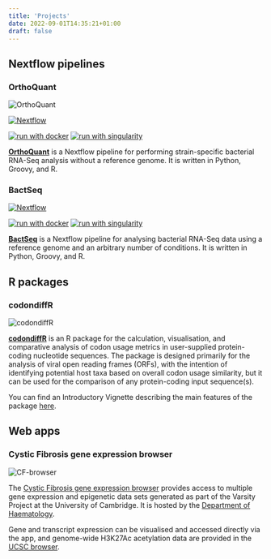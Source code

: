 ```yaml
---
title: 'Projects'
date: 2022-09-01T14:35:21+01:00
draft: false
---
```


## Nextflow pipelines

### OrthoQuant

![OrthoQuant](/images/OrthoQuant_logo.png)

[![Nextflow](https://img.shields.io/badge/nextflow%20DSL2-%E2%89%A521.10.3-23aa62.svg?labelColor=000000)](https://www.nextflow.io/)

<!-- [![run with conda](http://img.shields.io/badge/run%20with-conda-3EB049?labelColor=000000&logo=anaconda)](https://docs.conda.io/en/latest/) -->

[![run with docker](https://img.shields.io/badge/run%20with-docker-0db7ed.svg?labelColor=000000&logo=docker)](https://www.docker.com/)
[![run with singularity](https://img.shields.io/badge/run%20with-singularity-1d355c.svg?labelColor=000000)](https://sylabs.io/docs/)

**[OrthoQuant](https://github.com/adamd3/OrthoQuant)** is a Nextflow pipeline for performing strain-specific bacterial RNA-Seq analysis without a reference genome. It is written in Python, Groovy, and R.

### BactSeq

[![Nextflow](https://img.shields.io/badge/nextflow%20DSL2-%E2%89%A521.10.3-23aa62.svg?labelColor=000000)](https://www.nextflow.io/)

<!-- [![run with conda](http://img.shields.io/badge/run%20with-conda-3EB049?labelColor=000000&logo=anaconda)](https://docs.conda.io/en/latest/) -->

[![run with docker](https://img.shields.io/badge/run%20with-docker-0db7ed.svg?labelColor=000000&logo=docker)](https://www.docker.com/)
[![run with singularity](https://img.shields.io/badge/run%20with-singularity-1d355c.svg?labelColor=000000)](https://sylabs.io/docs/)

**[BactSeq](https://github.com/adamd3/BactSeq)** is a Nextflow pipeline for analysing bacterial RNA-Seq data using a reference genome and an arbitrary number of conditions. It is written in Python, Groovy, and R.

## R packages

### codondiffR

![codondiffR](/images/codondiffR_small.png)

**[codondiffR](https://github.com/adamd3/codondiffR)** is an R package for the calculation, visualisation, and comparative analysis of codon usage metrics in user-supplied protein-coding nucleotide sequences. The package is designed primarily for the analysis of viral open reading frames (ORFs), with the intention of identifying potential host taxa based on overall codon usage similarity, but it can be used for the comparison of any protein-coding input sequence(s).

You can find an Introductory Vignette describing the main features of the package [here](https://adamd3.github.io/posts/codondiffr/codondiffr/).

## Web apps

### Cystic Fibrosis gene expression browser

![CF-browser](/images/cf-browser-screenshot.png)

The [Cystic Fibrosis gene expression browser](https://blueprint.haem.cam.ac.uk/cf-express/) provides access to multiple gene expression and epigenetic data sets generated as part of the Varsity Project at the University of Cambridge. It is hosted by the [Department of Haematology](https://www.haem.cam.ac.uk/).

Gene and transcript expression can be visualised and accessed directly via the app, and genome-wide H3K27Ac acetylation data are provided in the [UCSC browser](https://genome.ucsc.edu/).
